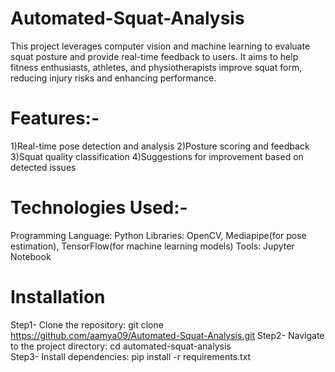 # Automated-Squat-Analysis
This project leverages computer vision and machine learning to evaluate squat posture and provide real-time feedback to users. It aims to help fitness enthusiasts, athletes, and physiotherapists improve squat form, reducing injury risks and enhancing performance.
# Features:-
1)Real-time pose detection and analysis
2)Posture scoring and feedback
3)Squat quality classification
4)Suggestions for improvement based on detected issues
# Technologies Used:-
Programming Language: Python
Libraries: OpenCV, Mediapipe(for pose estimation), TensorFlow(for machine learning models)
Tools: Jupyter Notebook 
# Installation
Step1- Clone the repository:
git clone https://github.com/aamya09/Automated-Squat-Analysis.git 
Step2- Navigate to the project directory:
cd automated-squat-analysis  
Step3- Install dependencies:
pip install -r requirements.txt  
